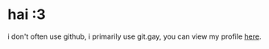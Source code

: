 # hai :3 

i don't often use github, i primarily use git.gay, you can view my profile [here](https://git.gay/iris).



